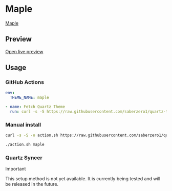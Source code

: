 # Maple

[Maple](https://github.com/subframe7536)

## Preview

[Open live preview](https://quartz-themes.github.io/maple/)

## Usage

### GitHub Actions

```yaml
env:
  THEME_NAME: maple
```

```yaml
- name: Fetch Quartz Theme
  run: curl -s -S https://raw.githubusercontent.com/saberzero1/quartz-themes/master/action.sh | bash -s -- $THEME_NAME
```

### Manual install

```bash
curl -s -S -o action.sh https://raw.githubusercontent.com/saberzero1/quartz-themes/master/action.sh

./action.sh maple
```

### Quartz Syncer

> [!IMPORTANT]
> This setup method is not yet available. It is currently being tested and will be released in the future.
